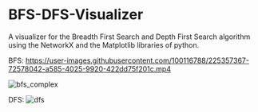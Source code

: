 # BFS-DFS-Visualizer
A visualizer for the Breadth First Search and Depth First Search algorithm using the NetworkX and the Matplotlib libraries of python. 

BFS:
https://user-images.githubusercontent.com/100116788/225357367-72578042-a585-4025-9920-422dd75f201c.mp4

![bfs_complex](https://user-images.githubusercontent.com/100116788/225357422-c861517e-b90d-4adb-b0b6-27cfe1fd71bf.gif)


DFS: 
![dfs](https://user-images.githubusercontent.com/100116788/225357432-cd08b5b9-75be-4bef-8b9c-31992800e9df.gif)
